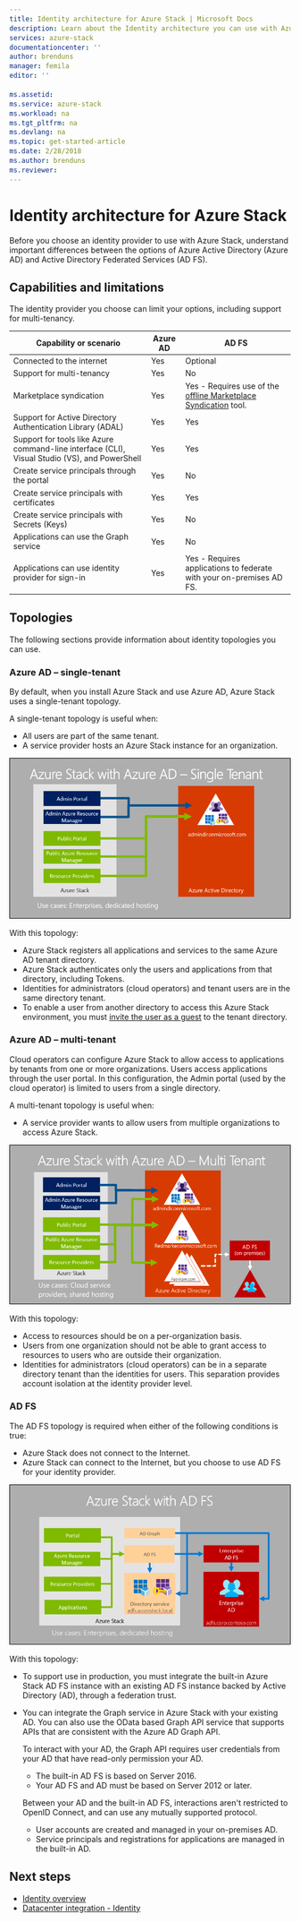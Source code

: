 ```yaml
---
title: Identity architecture for Azure Stack | Microsoft Docs
description: Learn about the Identity architecture you can use with Azure Stack.
services: azure-stack
documentationcenter: ''
author: brenduns
manager: femila
editor: ''

ms.assetid:  
ms.service: azure-stack
ms.workload: na
ms.tgt_pltfrm: na
ms.devlang: na
ms.topic: get-started-article
ms.date: 2/28/2018
ms.author: brenduns
ms.reviewer:
---
```



# Identity architecture for Azure Stack
Before you choose an identity provider to use with Azure Stack, understand important differences between the options of Azure Active Directory (Azure AD) and Active Directory Federated Services (AD FS). 

## Capabilities and limitations 
The identity provider you choose can limit your options, including support for multi-tenancy. 

  

|Capability or scenario        |Azure AD  |AD FS  |
|------------------------------|----------|-------|
|Connected to the internet     |Yes       |Optional|
|Support for multi-tenancy     |Yes       |No      |
|Marketplace syndication       |Yes       |Yes - Requires use of the [offline Marketplace Syndication](azure-stack-download-azure-marketplace-item.md#download-marketplace-items-in-a-disconnected-or-a-partially-connected-scenario-with-limited-internet-connectivity) tool.|
|Support for Active Directory Authentication Library (ADAL) |Yes |Yes|
|Support for tools like Azure command-line interface (CLI), Visual Studio (VS), and PowerShell  |Yes |Yes|
|Create service principals through the portal     |Yes |No|
|Create service principals with certificates      |Yes |Yes|
|Create service principals with Secrets (Keys)    |Yes |No|
|Applications can use the Graph service           |Yes |No|
|Applications can use identity provider for sign-in |Yes |Yes -  Requires applications to federate with your on-premises AD FS. |

## Topologies
The following sections provide information about identity topologies you can use.

### Azure AD – single-tenant 
By default, when you install Azure Stack and use Azure AD, Azure Stack uses a single-tenant topology. 

A single-tenant topology is useful when:
- All users are part of the same tenant.
- A service provider hosts an Azure Stack instance for an organization.  

![Azure Stack topology using a single tenant topology with Azure AD](media/azure-stack-identity-architecture/single-tenant.png)

With this topology:
- Azure Stack registers all applications and services to the same Azure AD tenant directory. 
- Azure Stack authenticates only the users and applications from that directory, including Tokens. 
- Identities for administrators (cloud operators) and tenant users are in the same directory tenant. 
- To enable a user from another directory to access this Azure Stack environment, you must [invite the user as a guest](azure-stack-identity-overview.md#guest-users) to the tenant directory.  

### Azure AD – multi-tenant
Cloud operators can configure Azure Stack to allow access to applications by tenants from one or more organizations. Users access applications through the user portal. In this configuration, the Admin portal (used by the cloud operator) is limited to users from a single directory. 

A multi-tenant topology is useful when:
- A service provider wants to allow users from multiple organizations to access Azure Stack.

![Azure Stack topology using a multi-tenant topology with Azure AD](media/azure-stack-identity-architecture/multi-tenant.png)

With this topology:
- Access to resources should be on a per-organization basis. 
- Users from one organization should not be able to grant access to resources to users who are outside their organization.  
- Identities for administrators (cloud operators) can be in a separate directory tenant than the identities for users. This separation provides account isolation at the identity provider level. 
 
### AD FS  
The AD FS topology is required when either of the following conditions is true:
- Azure Stack does not connect to the Internet.
- Azure Stack can connect to the Internet, but you choose to use AD FS for your identity provider.
  
![Azure Stack topology using AD FS](media/azure-stack-identity-architecture/adfs.png)

With this topology:
- To support use in production, you must integrate the built-in Azure Stack AD FS instance with an existing AD FS instance backed by Active Directory (AD), through a federation trust. 
- You can integrate the Graph service in Azure Stack with your existing AD.  You can also use the OData based Graph API service that supports APIs that are consistent with the Azure AD Graph API.  

  To interact with your AD, the Graph API requires user credentials from your AD that have read-only permission your AD. 
  - The built-in AD FS is based on Server 2016. 
  - Your AD FS and AD must be based on Server 2012 or later. 
  
  Between your AD and the built-in AD FS, interactions aren't restricted to OpenID Connect, and can use any mutually supported protocol.  
  - User accounts are created and managed in your on-premises AD.
  - Service principals and registrations for applications are managed in the built-in AD.



## Next steps
- [Identity overview](azure-stack-identity-overview.md)   
- [Datacenter integration - Identity](azure-stack-integrate-identity.md)